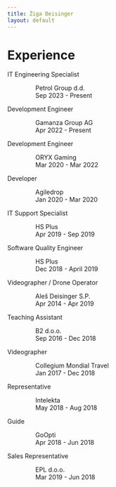 ```yaml
---
title: Žiga Deisinger
layout: default
---
```


# Experience

<dl>
    <dt>IT Engineering Specialist</dt>
    <dd>
        <ul>Petrol Group d.d.<br>Sep 2023 - Present </ul>
    </dd>
    <dt>Development Engineer</dt>
    <dd>
        <ul>Gamanza Group AG<br>Apr 2022 - Present </ul>
    </dd>
    <dt>Development Engineer</dt>
    <dd>
        <ul>ORYX Gaming<br>Mar 2020 - Mar 2022</ul>
    </dd>
    <dt>Developer</dt>
    <dd>
        <ul>Agiledrop<br>Jan 2020 - Mar 2020</ul>
    </dd>
    <dt>IT Support Specialist</dt>
    <dd>
        <ul>HS Plus<br>Apr 2019 - Sep 2019</ul>
    </dd>
    <dt>Software Quality Engineer</dt>
    <dd>
        <ul>HS Plus<br>Dec 2018 - April 2019</ul>
    </dd>
    <dt>Videographer / Drone Operator</dt>
    <dd>
        <ul>Aleš Deisinger S.P.<br>Apr 2014 - Apr 2019</ul>
    </dd>
    <dt>Teaching Assistant</dt>
    <dd>
        <ul>B2 d.o.o.<br>Sep 2016 - Dec 2018</ul>
    </dd>
    <dt>Videographer</dt>
    <dd>
        <ul>Collegium Mondial Travel<br>Jan 2017 - Dec 2018</ul>
    </dd>
    <dt>Representative</dt>
    <dd>
        <ul>Intelekta<br>May 2018 - Aug 2018</ul>
    </dd>
    <dt>Guide</dt>
    <dd>
        <ul>GoOpti<br>Apr 2018 - Jun 2018</ul>
    </dd>
    <dt>Sales Representative</dt>
    <dd>
        <ul>EPL d.o.o.<br>Mar 2019 - Jun 2018</ul>
    </dd>
</dl>
